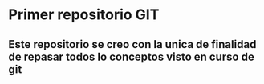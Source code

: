 # Primer repositorio GIT

## Este repositorio se creo con la unica de finalidad de repasar todos lo conceptos visto en curso de git
